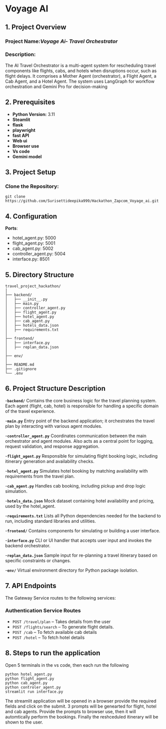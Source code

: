 # Voyage AI

## 1. Project Overview 

### **Project Name**:*Voyage Ai- Travel Orchestrator* 
### **Description:** 
The AI Travel Orchestrator is a multi-agent system for rescheduling travel components like
flights, cabs, and hotels when disruptions occur, such as flight delays. It comprises a
Mother Agent (orchestrator), a Flight Agent, a Cab Agent, and a Hotel Agent. The system
uses LangGraph for workflow orchestration and Gemini Pro for decision-making

## 2. Prerequisites

- **Python Version:** 3.11
- **Steamlit**
- **flask**
- **playwright**
- **fast API**
- **Web ui**
- **Browser use**
- **Vs code**
- **Gemini model**

## 3. Project Setup

### Clone the Repository:
```
git clone https://github.com/Surisettideepika999/Hackathon_Zapcom_Voyage_ai.git
```

## 4. Configuration

**Ports**:
- hotel_agent.py: 5000
- flight_agent.py: 5001
- cab_agent.py: 5002
- controller_agent.py: 5004
- interface.py: 8501

## 5. Directory Structure

```
travel_project_hackathon/
│
├── backend/                            
│   ├── __init__.py                  
│   ├── main.py                          
│   ├── controller_agent.py             
│   ├── flight_agent.py                  
│   ├── hotel_agent.py                   
│   ├── cab_agent.py                   
│   ├── hotels_data.json                 
│   ├── requirements.txt                 
│
├── frontend/                           
│   ├── interface.py                     
│   ├── replan_data.json            
│
├── env/                               
│
├── README.md                         
├── .gitignore                           
└── .env                          

```

## 6. Project Structure Description

-**`backend/`**
Contains the core business logic for the travel planning system. Each agent (flight, cab, hotel) is responsible for handling a specific domain of the travel experience.

-**`main.py`**
Entry point of the backend application; it orchestrates the travel plan by interacting with various agent modules.

-**`controller_agent.py`**
Coordinates communication between the main orchestrator and agent modules. Also acts as a central point for logging, request validation, and response aggregation.

-**`flight_agent.py`**
Responsible for simulating flight booking logic, including itinerary generation and availability checks.

-**`hotel_agent.py`**
Simulates hotel booking by matching availability with requirements from the travel plan.

-**`cab_agent.py`**
Handles cab booking, including pickup and drop logic simulation.

-**`hotels_data.json`**
Mock dataset containing hotel availability and pricing, used by the hotel_agent.

-**`requirements.txt`**
Lists all Python dependencies needed for the backend to run, including standard libraries and utilities.

-**`frontend/`**
Contains components for simulating or building a user interface.

-**`interface.py`**
CLI or UI handler that accepts user input and invokes the backend orchestrator.

-**`replan_data.json`**
Sample input for re-planning a travel itinerary based on specific constraints or changes.

-**`env/`**
Virtual environment directory for Python package isolation.

## 7. API Endpoints

The Gateway Service routes to the following services:
### Authentication Service Routes

- `POST /travel/plan` – Takes details from the user
- `POST /flights/search` – To generate flight details.
- `POST /cab` – To fetch available cab details
- `POST /hotel` – To fetch hotel details

## 8. Steps to run the application
Open 5 terminals in the vs code, then each run the following
```
python hotel_agent.py
python flight_agent.py
python cab_agent.py
python controler_agent.py
streamlit run interface.py
```
The streamlit application will be opened in a browser provide the required fields and click on the submit. 3 prompts will be genearted for flight, 
hotel and cab agents. Provide the prompts to browser use, then it will automtically perform the bookings. Finally the reshceduled itinerary will be shown to the user.
